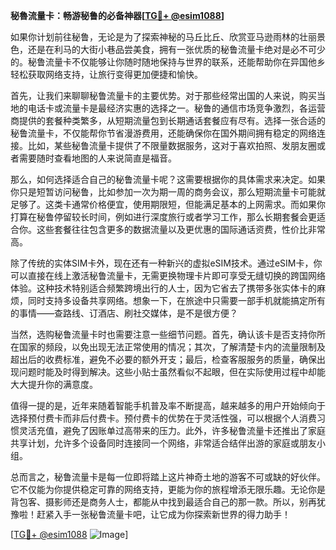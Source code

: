 **秘魯流量卡：畅游秘鲁的必备神器[[TG💪+ @esim1088](https://t.me/s/esim1088)]**

如果你计划前往秘鲁，无论是为了探索神秘的马丘比丘、欣赏亚马逊雨林的壮丽景色，还是在利马的大街小巷品尝美食，拥有一张优质的秘鲁流量卡绝对是必不可少的。秘鲁流量卡不仅能够让你随时随地保持与世界的联系，还能帮助你在异国他乡轻松获取网络支持，让旅行变得更加便捷和愉快。

首先，让我们来聊聊秘鲁流量卡的主要优势。对于那些经常出国的人来说，购买当地的电话卡或流量卡是最经济实惠的选择之一。秘鲁的通信市场竞争激烈，各运营商提供的套餐种类繁多，从短期流量包到长期通话套餐应有尽有。选择一张合适的秘鲁流量卡，不仅能帮你节省漫游费用，还能确保你在国外期间拥有稳定的网络连接。比如，某些秘鲁流量卡提供了不限量数据服务，这对于喜欢拍照、发朋友圈或者需要随时查看地图的人来说简直是福音。

那么，如何选择适合自己的秘鲁流量卡呢？这需要根据你的具体需求来决定。如果你只是短暂访问秘鲁，比如参加一次为期一周的商务会议，那么短期流量卡可能就足够了。这类卡通常价格便宜，使用期限短，但能满足基本的上网需求。而如果你打算在秘鲁停留较长时间，例如进行深度旅行或者学习工作，那么长期套餐会更适合你。这些套餐往往包含更多的数据流量以及更优惠的国际通话资费，性价比非常高。

除了传统的实体SIM卡外，现在还有一种新兴的虚拟eSIM技术。通过eSIM卡，你可以直接在线上激活秘鲁流量卡，无需更换物理卡片即可享受无缝切换的跨国网络体验。这种技术特别适合频繁跨境出行的人士，因为它省去了携带多张实体卡的麻烦，同时支持多设备共享网络。想象一下，在旅途中只需要一部手机就能搞定所有的事情——查路线、订酒店、刷社交媒体，是不是很方便？

当然，选购秘鲁流量卡时也需要注意一些细节问题。首先，确认该卡是否支持你所在国家的频段，以免出现无法正常使用的情况；其次，了解清楚卡内的流量限制及超出后的收费标准，避免不必要的额外开支；最后，检查客服服务的质量，确保出现问题时能及时得到解决。这些小贴士虽然看似不起眼，但在实际使用过程中却能大大提升你的满意度。

值得一提的是，近年来随着智能手机普及率不断提高，越来越多的用户开始倾向于选择预付费卡而非后付费卡。预付费卡的优势在于灵活性强，可以根据个人消费习惯灵活充值，避免了因账单过高带来的压力。此外，许多秘鲁流量卡还推出了家庭共享计划，允许多个设备同时连接同一个网络，非常适合结伴出游的家庭或朋友小组。

总而言之，秘鲁流量卡是每一位即将踏上这片神奇土地的游客不可或缺的好伙伴。它不仅能为你提供稳定可靠的网络支持，更能为你的旅程增添无限乐趣。无论你是背包客、摄影师还是商务人士，都能从中找到最适合自己的那一款。所以，别再犹豫啦！赶紧入手一张秘鲁流量卡吧，让它成为你探索新世界的得力助手！

[[TG💪+ @esim1088](https://t.me/s/esim1088) ![Image](https://i.postimg.cc/4NQfJmqS/Snipaste-2025-05-13-00-14-12.png)]